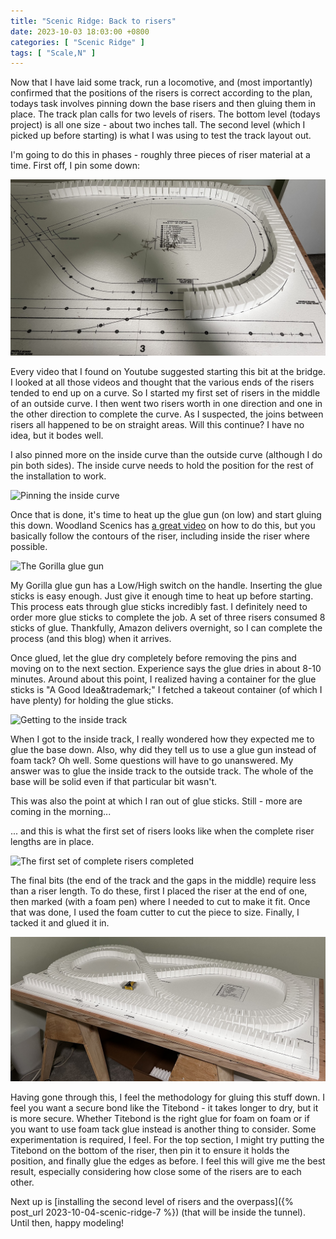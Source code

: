 ```yaml
---
title: "Scenic Ridge: Back to risers"
date: 2023-10-03 18:03:00 +0800
categories: [ "Scenic Ridge" ]
tags: [ "Scale,N" ]
---
```


Now that I have laid some track, run a locomotive, and (most importantly) confirmed that the positions of the risers is correct according to the plan, todays task involves pinning down the base risers and then gluing them in place. The track plan calls for two levels of risers.  The bottom level (todays project) is all one size - about two inches tall.  The second level (which I picked up before starting) is what I was using to test the track layout out.

I'm going to do this in phases - roughly three pieces of riser material at a time.  First off, I pin some down:

![The first set of risers pinned down](/assets/2023/10/02/img1.jpg)

Every video that I found on Youtube suggested starting this bit at the bridge. I looked at all those videos and thought that the various ends of the risers tended to end up on a curve.  So I started my first set of risers in the middle of an outside curve.  I then went two risers worth in one direction and one in the other direction to complete the curve.  As I suspected, the joins between risers all happened to be on straight areas.  Will this continue?  I have no idea, but it bodes well.

I also pinned more on the inside curve than the outside curve (although I do pin both sides).  The inside curve needs to hold the position for the rest of the installation to work.

![Pinning the inside curve](/assets/2023/10/02/img2.jpg)

Once that is done, it's time to heat up the glue gun (on low) and start gluing this down.  Woodland Scenics has [a great video](https://www.youtube.com/watch?v=UqSYNabQl6I) on how to do this, but you basically follow the contours of the riser, including inside the riser where possible.

![The Gorilla glue gun](/assets/2023/10/02/img3.jpg)

My Gorilla glue gun has a Low/High switch on the handle.  Inserting the glue sticks is easy enough.  Just give it enough time to heat up before starting. This process eats through glue sticks incredibly fast.  I definitely need to order more glue sticks to complete the job. A set of three risers consumed 8 sticks of glue.  Thankfully, Amazon delivers overnight, so I can complete the process (and this blog) when it arrives.

Once glued, let the glue dry completely before removing the pins and moving on to the next section. Experience says the glue dries in about 8-10 minutes.  Around about this point, I realized having a container for the glue sticks is "A Good Idea&trademark;"  I fetched a takeout container (of which I have plenty) for holding the glue sticks.

![Getting to the inside track](/assets/2023/10/02/img4.jpg)

When I got to the inside track, I really wondered how they expected me to glue the base down.  Also, why did they tell us to use a glue gun instead of foam tack?  Oh well.  Some questions will have to go unanswered.  My answer was to glue the inside track to the outside track.  The whole of the base will be solid even if that particular bit wasn't.

This was also the point at which I ran out of glue sticks.  Still - more are coming in the morning...

... and this is what the first set of risers looks like when the complete riser lengths are in place.

![The first set of complete risers completed](/assets/2023/10/02/img5.jpg)

The final bits (the end of the track and the gaps in the middle) require less than a riser length. To do these, first I placed the riser at the end of one, then marked (with a foam pen) where I needed to cut to make it fit. Once that was done, I used the foam cutter to cut the piece to size.  Finally, I tacked it and glued it in.

![The first set of risers is complete](/assets/2023/10/02/img6.jpg)

Having gone through this, I feel the methodology for gluing this stuff down.  I feel you want a secure bond like the Titebond - it takes longer to dry, but it is more secure.  Whether Titebond is the right glue for foam on foam or if you want to use foam tack glue instead is another thing to consider.  Some experimentation is required, I feel.  For the top section, I might try putting the Titebond on the bottom of the riser, then pin it to ensure it holds the position, and finally glue the edges as before.  I feel this will give me the best result, especially considering how close some of the risers are to each other.

Next up is [installing the second level of risers and the overpass]({% post_url 2023-10-04-scenic-ridge-7 %}) (that will be inside the tunnel).  Until then, happy modeling!

